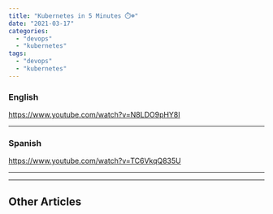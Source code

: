 ```yaml
---
title: "Kubernetes in 5 Minutes ⏱️☸️"
date: "2021-03-17"
categories: 
  - "devops"
  - "kubernetes"
tags: 
  - "devops"
  - "kubernetes"
---
```


### English

https://www.youtube.com/watch?v=N8LDO9pHY8I

* * *

### Spanish

https://www.youtube.com/watch?v=TC6VkqQ835U

* * *

* * *

## Other Articles
